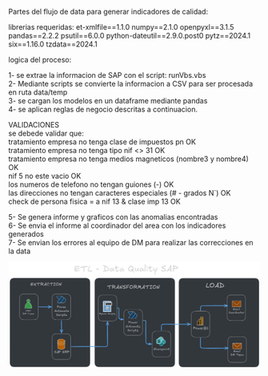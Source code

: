Partes del flujo de data para generar indicadores de calidad:

librerias requeridas:
et-xmlfile==1.1.0
numpy==2.1.0
openpyxl==3.1.5
pandas==2.2.2
psutil==6.0.0
python-dateutil==2.9.0.post0
pytz==2024.1
six==1.16.0
tzdata==2024.1

logica del proceso:

1- se extrae la informacion de SAP con el script: runVbs.vbs  
2- Mediante scripts se convierte la informacion a CSV para ser procesada en ruta data/temp  
3- se cargan los modelos en un dataframe mediante pandas  
4- se aplican reglas de negocio descritas a continuacion.

VALIDACIONES  
se debede validar que:  
tratamiento empresa no tenga clase de impuestos pn OK  
tratamiento empresa no tenga tipo nif <> 31 OK  
tratamiento empresa no tenga medios magneticos (nombre3 y nombre4) OK  
nif 5 no este vacio OK  
los numeros de telefono no tengan guiones (-) OK  
las direcciones no tengan caracteres especiales (# - grados N`) OK  
check de persona fisica = a nif 13 & clase imp 13 OK

5- Se genera informe y graficos con las anomalias encontradas  
6- Se envia el informe al coordinador del area con los indicadores generados  
7- Se envian los errores al equipo de DM para realizar las correcciones en la data

![image](image.png)
